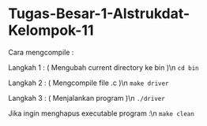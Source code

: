 # Tugas-Besar-1-Alstrukdat-Kelompok-11
Cara mengcompile :

Langkah 1 : ( Mengubah current directory ke bin )\n
`cd bin`

Langkah 2 : ( Mengcompile file .c )\n
`make driver`

Langkah 3 : ( Menjalankan program )\n
`./driver`


Jika ingin menghapus executable program :\n
`make clean`
